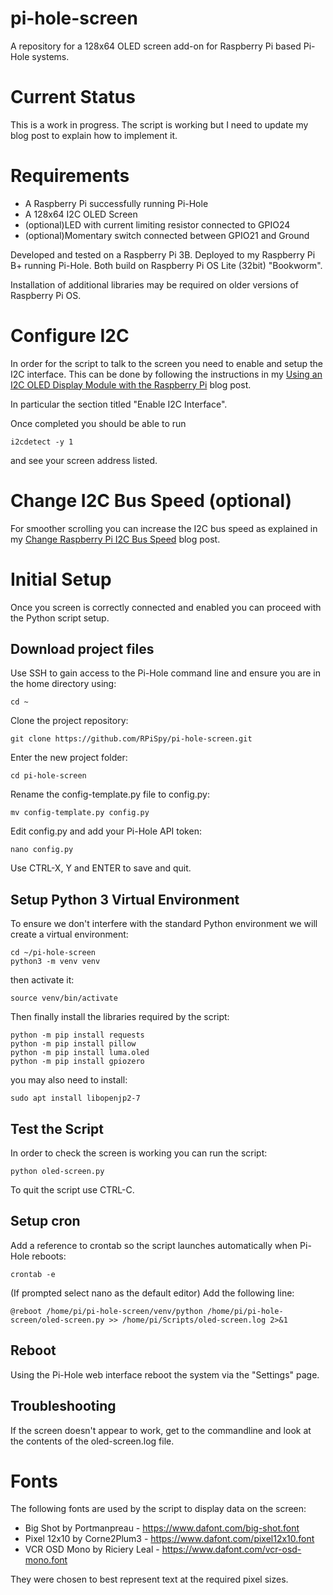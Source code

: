 # pi-hole-screen
A repository for a 128x64 OLED screen add-on for Raspberry Pi based Pi-Hole systems.

# Current Status
This is a work in progress. The script is working but I need to update my blog post to explain how to implement it.

# Requirements
- A Raspberry Pi successfully running Pi-Hole
- A 128x64 I2C OLED Screen
- (optional)LED with current limiting resistor connected to GPIO24
- (optional)Momentary switch connected between GPIO21 and Ground

Developed and tested on a Raspberry Pi 3B. Deployed to my Raspberry Pi B+ running Pi-Hole. Both build on Raspberry Pi OS Lite (32bit) "Bookworm".

Installation of additional libraries may be required on older versions of Raspberry Pi OS.

# Configure I2C
In order for the script to talk to the screen you need to enable and setup the I2C interface.
This can be done by following the instructions in my
[Using an I2C OLED Display Module with the Raspberry Pi](https://www.raspberrypi-spy.co.uk/2018/04/i2c-oled-display-module-with-raspberry-pi/) blog post.

In particular the section titled "Enable I2C Interface".

Once completed you should be able to run
```
i2cdetect -y 1
```
and see your screen address listed.

# Change I2C Bus Speed (optional)
For smoother scrolling you can increase the I2C bus speed as explained in my [Change Raspberry Pi I2C Bus Speed](https://www.raspberrypi-spy.co.uk/2018/02/change-raspberry-pi-i2c-bus-speed/) blog post. 

# Initial Setup
Once you screen is correctly connected and enabled you can proceed with the Python script setup.

## Download project files
Use SSH to gain access to the Pi-Hole command line and ensure you are in the home directory using:
```
cd ~
```
Clone the project repository:
```
git clone https://github.com/RPiSpy/pi-hole-screen.git
```
Enter the new project folder:
```
cd pi-hole-screen
```
Rename the config-template.py file to config.py:
```
mv config-template.py config.py
```
Edit config.py and add your Pi-Hole API token:
```
nano config.py
```
Use CTRL-X, Y and ENTER to save and quit.

## Setup Python 3 Virtual Environment
To ensure we don't interfere with the standard Python environment we will create a virtual environment:
```
cd ~/pi-hole-screen
python3 -m venv venv
```
then activate it:
```
source venv/bin/activate
```
Then finally install the libraries required by the script:
```
python -m pip install requests
python -m pip install pillow
python -m pip install luma.oled
python -m pip install gpiozero
```
you may also need to install:
```
sudo apt install libopenjp2-7
```

## Test the Script
In order to check the screen is working you can run the script:
```
python oled-screen.py
```
To quit the script use CTRL-C.

## Setup cron
Add a reference to crontab so the script launches automatically when Pi-Hole reboots:
```
crontab -e
```
(If prompted select nano as the default editor)
Add the following line:
```
@reboot /home/pi/pi-hole-screen/venv/python /home/pi/pi-hole-screen/oled-screen.py >> /home/pi/Scripts/oled-screen.log 2>&1
```

## Reboot
Using the Pi-Hole web interface reboot the system via the "Settings" page.

## Troubleshooting
If the screen doesn't appear to work, get to the commandline and look at the contents of the oled-screen.log file.

# Fonts
The following fonts are used by the script to display data on the screen:
- Big Shot by Portmanpreau - https://www.dafont.com/big-shot.font
- Pixel 12x10 by Corne2Plum3 - https://www.dafont.com/pixel12x10.font
- VCR OSD Mono by Riciery Leal - https://www.dafont.com/vcr-osd-mono.font

They were chosen to best represent text at the required pixel sizes.
